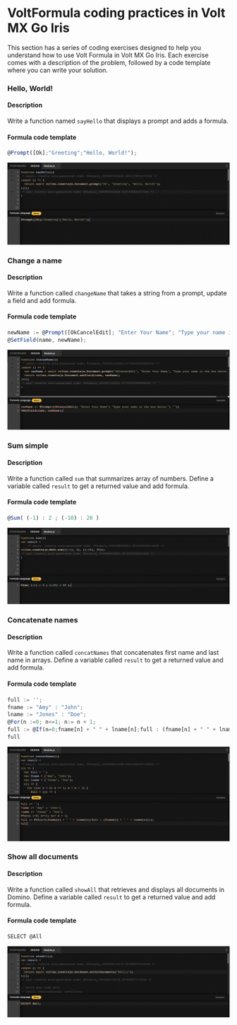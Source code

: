 # VoltFormula coding practices in Volt MX Go Iris

This section has a series of coding exercises designed to help you understand how to use Volt Formula in Volt MX Go Iris. Each exercise comes with a description of the problem, followed by a code template where you can write your solution.

### Hello, World!
#### Description
Write a function named `sayHello` that displays a prompt and adds a formula.

#### Formula code template

```js
@Prompt([Ok];"Greeting";"Hello, World!");
```
![](../assets/images/vfhelloworld.png)


### Change a name
#### Description
Write a function called `changeName` that takes a string from a prompt, update a field and add formula.
#### Formula code template

```js
newName := @Prompt([OkCancelEdit]; "Enter Your Name"; "Type your name in the box below."; "");
@SetField(name, newName);
```
![](../assets/images/vfchangename.png)


### Sum simple
#### Description
Write a function called `sum` that summarizes array of numbers. Define a variable called `result` to get a returned value and add formula.

#### Formula code template

```js
@Sum( (-1) : 2 ; (-10) : 20 )
```
![](../assets/images/vfsumsimple.png)


### Concatenate names
#### Description
Write a function called `concatNames` that concatenates first name and last name in arrays. Define a variable called `result` to get a returned value and add formula.

#### Formula code template
```js
full := '';
fname := "Amy" : "John";
lname := "Jones" : "Doe";
@For(n :=0; n<=1; n:= n + 1;
full := @If(n=0;fname[n] + " " + lname[n];full : (fname[n] + " " + lname[n])));
full
```
![](../assets/images/vfconcatnames.png)


### Show all documents
#### Description
Write a function called `showAll` that retrieves and displays all documents in Domino. Define a variable called `result` to get a returned value and add formula.

#### Formula code template
```js
SELECT @All
```
![](../assets/images/vfshowall.png)

